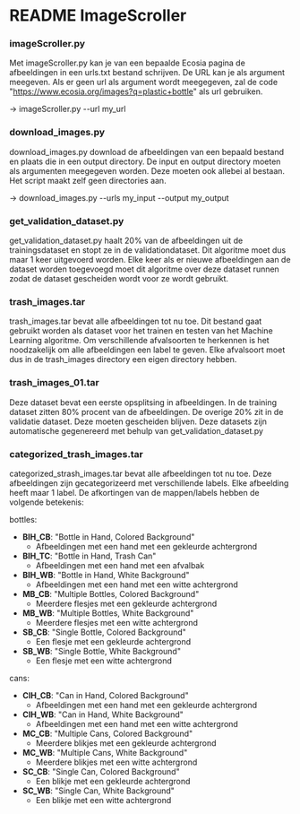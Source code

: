 # README ImageScroller

### imageScroller.py
Met imageScroller.py kan je van een bepaalde Ecosia pagina de afbeeldingen in een urls.txt bestand schrijven. De URL kan je als argument meegeven. Als er geen url als argument wordt meegegeven, zal de code "https://www.ecosia.org/images?q=plastic+bottle" als url gebruiken.

-> imageScroller.py --url my_url

### download_images.py
download_images.py download de afbeeldingen van een bepaald bestand en plaats die in een output directory. De input en output directory moeten als argumenten meegegeven worden. Deze moeten ook allebei al bestaan. Het script maakt zelf geen directories aan. 

-> download_images.py --urls my_input --output my_output

### get_validation_dataset.py
get_validation_dataset.py haalt 20% van de afbeeldingen uit de trainingsdataset en stopt ze in de validationdataset. Dit algoritme moet dus maar 1 keer uitgevoerd worden. Elke keer als er nieuwe afbeeldingen aan de dataset worden toegevoegd moet dit algoritme over deze dataset runnen zodat de dataset gescheiden wordt voor ze wordt gebruikt.

### trash_images.tar
trash_images.tar bevat alle afbeeldingen tot nu toe. Dit bestand gaat gebruikt worden als dataset voor het trainen en testen van het Machine Learning algoritme. Om verschillende afvalsoorten te herkennen is het noodzakelijk om alle afbeeldingen een label te geven. Elke afvalsoort moet dus in de trash_images directory een eigen directory hebben.

### trash_images_01.tar
Deze dataset bevat een eerste opsplitsing in afbeeldingen. In de training dataset zitten 80% procent van de afbeeldingen. De overige 20% zit in de validatie dataset. Deze moeten gescheiden blijven. Deze datasets zijn automatische gegenereerd met behulp van get_validation_dataset.py

### categorized_trash_images.tar
categorized_strash_images.tar bevat alle afbeeldingen tot nu toe. Deze afbeeldingen zijn gecategorizeerd met verschillende labels. Elke afbeelding heeft maar 1 label.
De afkortingen van de mappen/labels hebben de volgende betekenis:

bottles:

* **BIH_CB**: "Bottle in Hand, Colored Background"
    - Afbeeldingen met een hand met een gekleurde achtergrond
* **BIH_TC**: "Bottle in Hand, Trash Can"
    - Afbeeldingen met een hand met een afvalbak
* **BIH_WB**: "Bottle in Hand, White Background"
    - Afbeeldingen met een hand met een witte achtergrond
* **MB_CB**: "Multiple Bottles, Colored Background"
    - Meerdere flesjes met een gekleurde achtergrond
* **MB_WB**: "Multiple Bottles, White Background"
    - Meerdere flesjes met een witte achtergrond
* **SB_CB**: "Single Bottle, Colored Background"
    - Een flesje met een gekleurde achtergrond
* **SB_WB**: "Single Bottle, White Background"
    - Een flesje met een witte achtergrond

cans:

* **CIH_CB**: "Can in Hand, Colored Background"
    - Afbeeldingen met een hand met een gekleurde achtergrond
* **CIH_WB**: "Can in Hand, White Background"
    - Afbeeldingen met een hand met een witte achtergrond
* **MC_CB**: "Multiple Cans, Colored Background"
    - Meerdere blikjes met een gekleurde achtergrond
* **MC_WB**: "Multiple Cans, White Background"
    - Meerdere blikjes met een witte achtergrond
* **SC_CB**: "Single Can, Colored Background"
    - Een blikje met een gekleurde achtergrond
* **SC_WB**: "Single Can, White Background"
    - Een blikje met een witte achtergrond
